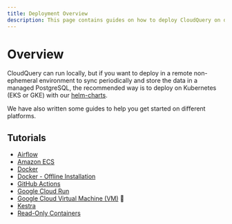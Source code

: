 ```yaml
---
title: Deployment Overview
description: This page contains guides on how to deploy CloudQuery on different platforms.
---
```


# Overview

CloudQuery can run locally, but if you want to deploy in a remote non-ephemeral environment to sync periodically and store the data in a managed PostgreSQL, the recommended way is to deploy on Kubernetes (EKS or GKE) with our [helm-charts](https://github.com/cloudquery/helm-charts).

We have also written some guides to help you get started on different platforms.

## Tutorials

 - [Airflow](/docs/deployment/airflow)
 - [Amazon ECS](/docs/deployment/ecs)
 - [Docker](/docs/deployment/docker)
 - [Docker - Offline Installation](/docs/deployment/docker-offline)
 - [GitHub Actions](/docs/deployment/github-actions)
 - [Google Cloud Run](/docs/deployment/cloud-run)
 - [Google Cloud Virtual Machine (VM)](/docs/deployment/google-cloud-vm) 🎥
 - [Kestra](/docs/deployment/kestra)
 - [Read-Only Containers](/docs/deployment/read-only-containers)

